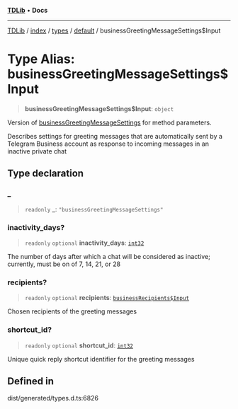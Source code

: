 [**TDLib**](../../../../../../README.md) • **Docs**

***

[TDLib](../../../../../../modules.md) / [index](../../../../../README.md) / [types](../../../README.md) / [default](../README.md) / businessGreetingMessageSettings$Input

# Type Alias: businessGreetingMessageSettings$Input

> **businessGreetingMessageSettings$Input**: `object`

Version of [businessGreetingMessageSettings](businessGreetingMessageSettings.md) for method parameters.

Describes settings for greeting messages that are automatically sent by a Telegram Business account as response to incoming messages in an inactive private chat

## Type declaration

### \_

> `readonly` **\_**: `"businessGreetingMessageSettings"`

### inactivity\_days?

> `readonly` `optional` **inactivity\_days**: [`int32`](int32.md)

The number of days after which a chat will be considered as inactive; currently, must be on of 7, 14, 21, or 28

### recipients?

> `readonly` `optional` **recipients**: [`businessRecipients$Input`](businessRecipients$Input.md)

Chosen recipients of the greeting messages

### shortcut\_id?

> `readonly` `optional` **shortcut\_id**: [`int32`](int32.md)

Unique quick reply shortcut identifier for the greeting messages

## Defined in

dist/generated/types.d.ts:6826
